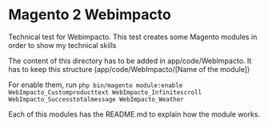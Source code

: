 # Magento 2 Webimpacto
Technical test for Webimpacto. This test creates some Magento modules in order to show my technical skills

The content of this directory has to be added in app/code/WebImpacto.
It has to keep this structure (app/code/WebImpacto/[Name of the module])

For enable them, run `php bin/magento module:enable WebImpacto_Customproducttext WebImpacto_Infinitescroll WebImpacto_Successtotalmessage WebImpacto_Weather`

Each of this modules has the README.md to explain how the module works.

